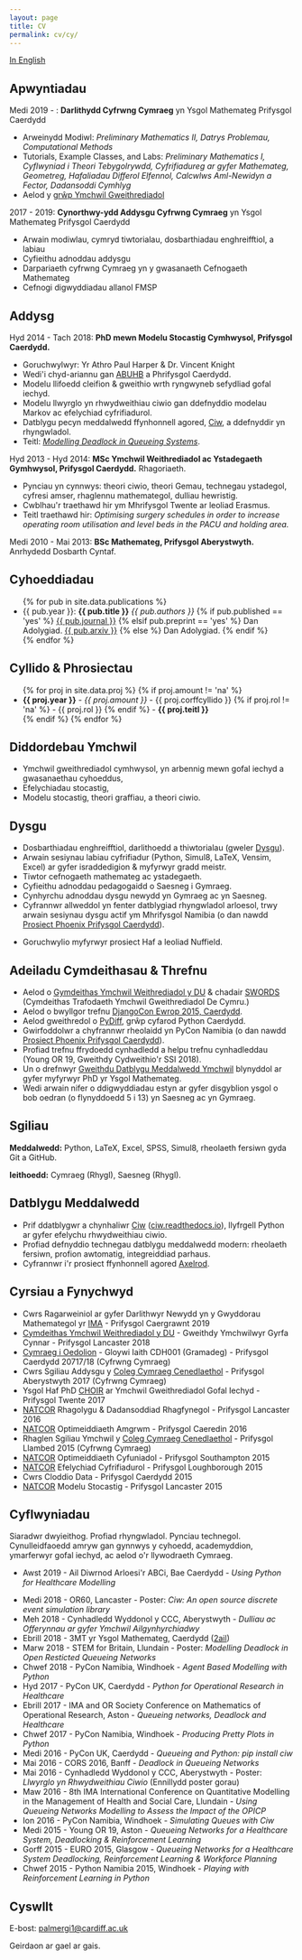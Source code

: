 ```yaml
---
layout: page
title: CV
permalink: cv/cy/
---
```


[In English](/cv/)

## Apwyntiadau

Medi 2019 - : **Darlithydd Cyfrwng Cymraeg** yn Ysgol Mathemateg Prifysgol Caerdydd

+ Arweinydd Modiwl: *Preliminary Mathematics II, Datrys Problemau, Computational Methods*
+ Tutorials, Example Classes, and Labs: *Preliminary Mathematics I, Cyflwyniad i Theori Tebygolrywdd, Cyfrifiadureg ar gyfer Mathemateg, Geometreg, Hafaliadau Differol Elfennol, Calcwlws Aml-Newidyn a Fector, Dadansoddi Cymhlyg*
+ Aelod y [grŵp Ymchwil Gweithrediadol](https://www.cardiff.ac.uk/research/explore/research-units/operational-research)

2017 - 2019: **Cynorthwy-ydd Addysgu Cyfrwng Cymraeg** yn Ysgol Mathemateg Prifysgol Caerdydd

+ Arwain modiwlau, cymryd tiwtorialau, dosbarthiadau enghreifftiol, a labiau
+ Cyfieithu adnoddau addysgu
+ Darpariaeth cyfrwng Cymraeg yn y gwasanaeth Cefnogaeth Mathemateg
+ Cefnogi digwyddiadau allanol FMSP


## Addysg

Hyd 2014 - Tach 2018: **PhD mewn Modelu Stocastig Cymhwysol, Prifysgol Caerdydd.**

* Goruchwylwyr: Yr Athro Paul Harper & Dr. Vincent Knight
* Wedi'i chyd-ariannu gan [ABUHB](http://www.wales.nhs.uk/sitesplus/866/home) a Phrifysgol Caerdydd.
* Modelu llifoedd cleifion & gweithio wrth ryngwyneb sefydliad gofal iechyd.
* Modelu llwyrglo yn rhwydweithiau ciwio gan ddefnyddio modelau Markov ac efelychiad cyfrifiadurol.
* Datblygu pecyn meddalwedd ffynhonnell agored, [Ciw](http://ciw.readthedocs.io/), a ddefnyddir yn rhyngwladol.
* Teitl: [*Modelling Deadlock in Queueing Systems*](http://orca.cf.ac.uk/117490/).


Hyd 2013 - Hyd 2014: **MSc Ymchwil Weithrediadol ac Ystadegaeth Gymhwysol, Prifysgol Caerdydd.** Rhagoriaeth.

* Pynciau yn cynnwys: theori ciwio, theori Gemau, technegau ystadegol, cyfresi amser, rhaglennu mathemategol, dulliau hewristig.
* Cwblhau'r traethawd hir ym Mhrifysgol Twente ar leoliad Erasmus.
* Teitl traethawd hir: *Optimising surgery schedules in order to increase operating room utilisation and level beds in the PACU and holding area.*

Medi 2010 - Mai 2013: **BSc Mathemateg, Prifysgol Aberystwyth.** Anrhydedd Dosbarth Cyntaf.



## Cyhoeddiadau
<ul>
{% for pub in site.data.publications %}
  <li>{{ pub.year }}: <b>{{ pub.title }}</b> <i>{{ pub.authors }}</i> 
  	{% if pub.published == 'yes' %}
  	  <a class="page-link" href="{{ pub.link }}">{{ pub.journal }}</a>
  	{% elsif pub.preprint == 'yes' %}
  	  Dan Adolygiad. <a class="page-link" href="{{ pub.link }}">{{ pub.arxiv }}</a>
  	{% else %}
  	  Dan Adolygiad.
  	{% endif %}
  </li>
{% endfor %}
</ul>


## Cyllido & Phrosiectau

<ul>
{% for proj in site.data.proj %}
  {% if proj.amount != 'na' %}
  <li>
  <b>{{ proj.year }}</b> - <i>{{ proj.amount }}</i> - {{ proj.corffcyllido }}
  {% if proj.rol != 'na' %}
  - {{ proj.rol }}
  {% endif %}
  - <b>{{ proj.teitl }}</b>
  </li>
  {% endif %}
{% endfor %}
</ul>



## Diddordebau Ymchwil

+ Ymchwil gweithrediadol cymhwysol, yn arbennig mewn gofal iechyd a gwasanaethau cyhoeddus,
+ Efelychiadau stocastig,
+ Modelu stocastig, theori graffiau, a theori ciwio.


## Dysgu

* Dosbarthiadau enghreifftiol, darlithoedd a thiwtorialau (gweler [Dysgu](/teaching/)).
* Arwain sesiynau labiau cyfrifiadur (Python, Simul8, LaTeX, Vensim, Excel) ar gyfer israddedigion & myfyrwyr gradd meistr.
* Tiwtor cefnogaeth mathemateg ac ystadegaeth.
* Cyfieithu adnoddau pedagogaidd o Saesneg i Gymraeg.
* Cynhyrchu adnoddau dysgu newydd yn Gymraeg ac yn Saesneg.
* Cyfrannwr allweddol yn fenter datblygiad rhyngwladol arloesol, trwy arwain sesiynau dysgu actif ym Mhrifysgol Namibia (o dan nawdd [Prosiect Phoenix Prifysgol Caerdydd](http://www.cardiff.ac.uk/about/our-profile/our-values/engagement/transforming-communities/the-phoenix-project)).
+ Goruchwylio myfyrwyr prosiect Haf a leoliad Nuffield.



## Adeiladu Cymdeithasau & Threfnu

* Aelod o [Gymdeithas Ymchwil Weithrediadol y DU](https://www.theorsociety.com) & chadair [SWORDS](http://www.theorsociety.com/Pages/Regional/swords.aspx) (Cymdeithas Trafodaeth Ymchwil Gweithrediadol De Cymru.)
* Aelod o bwyllgor trefnu [DjangoCon Ewrop 2015, Caerdydd](http://2015.djangocon.eu/).
* Aelod gweithredol o [PyDiff](http://www.pydiff.wales/), grŵp cyfarod Python Caerdydd.
* Gwirfoddolwr a chyfrannwr rheolaidd yn PyCon Namibia (o dan nawdd [Prosiect Phoenix Prifysgol Caerdydd](http://www.cardiff.ac.uk/about/our-profile/our-values/engagement/transforming-communities/the-phoenix-project)).
* Profiad trefnu ffrydoedd cynhadledd a helpu trefnu cynhadleddau (Young OR 19, Gweithdy Cydweithio'r SSI 2018).
* Un o drefnwyr [Gweithdu Datblygu Meddalwedd Ymchwil](https://vknight.org/rsd/) blynyddol ar gyfer myfyrwyr PhD yr Ysgol Mathemateg.
* Wedi arwain nifer o ddigwyddiadau estyn ar gyfer disgyblion ysgol o bob oedran (o flynyddoedd 5 i 13) yn Saesneg ac yn Gymraeg.


## Sgiliau

**Meddalwedd:**  Python, LaTeX, Excel, SPSS, Simul8, rheolaeth fersiwn gyda Git a GitHub.

**Ieithoedd:** Cymraeg (Rhygl), Saesneg (Rhygl).



## Datblygu Meddalwedd

* Prif ddatblygwr a chynhaliwr [Ciw](https://github.com/CiwPython/Ciw) ([ciw.readthedocs.io](http://ciw.readthedocs.io/)), llyfrgell Python ar gyfer efelychu rhwydweithiau ciwio.
* Profiad defnyddio technegau datblygu meddalwedd modern: rheolaeth fersiwn, profion awtomatig, integreiddiad parhaus.
* Cyfrannwr i'r prosiect ffynhonnell agored [Axelrod](https://github.com/Axelrod-Python/Axelrod).


## Cyrsiau a Fynychwyd

* Cwrs Ragarweiniol ar gyfer Darlithwyr Newydd yn y Gwyddorau Mathemategol yr [IMA](https://ima.org.uk/11361/induction-course-for-new-lecturers-in-the-mathematical-sciences-2019/) - Prifysgol Caergrawnt 2019
* [Cymdeithas Ymchwil Weithrediadol y DU](http://www.theorsociety.com/) - Gweithdy Ymchwilwyr Gyrfa Cynnar - Prifysgol Lancaster 2018
* [Cymraeg i Oedolion](https://welshforadults.cardiff.ac.uk/cy) - Gloywi Iaith CDH001 (Gramadeg) - Prifysgol Caerdydd 20717/18 (Cyfrwng Cymraeg)
* Cwrs Sgiliau Addysgu y [Coleg Cymraeg Cenedlaethol](http://www.colegcymraeg.ac.uk/cy/) - Prifysgol Aberystwyth 2017 (Cyfrwng Cymraeg)
* Ysgol Haf PhD [CHOIR](https://www.utwente.nl/en/choir/) ar Ymchwil Gweithrediadol Gofal Iechyd - Prifysgol Twente 2017
* [NATCOR](http://www.natcor.ac.uk) Rhagolygu & Dadansoddiad Rhagfynegol - Prifysgol Lancaster 2016
* [NATCOR](http://www.natcor.ac.uk) Optimeiddiaeth Amgrwm - Prifysgol Caeredin 2016
* Rhaglen Sgiliau Ymchwil y [Coleg Cymraeg Cenedlaethol](http://www.colegcymraeg.ac.uk/cy/) - Prifysgol Llambed 2015 (Cyfrwng Cymraeg)
* [NATCOR](http://www.natcor.ac.uk) Optimeiddiaeth Cyfuniadol - Prifysgol Southampton 2015
* [NATCOR](http://www.natcor.ac.uk) Efelychiad Cyfrifiadurol - Prifysgol Loughborough 2015
* Cwrs Cloddio Data - Prifysgol Caerdydd 2015
* [NATCOR](http://www.natcor.ac.uk) Modelu Stocastig - Prifysgol Lancaster 2015



## Cyflwyniadau

Siaradwr dwyieithog. Profiad rhyngwladol. Pynciau technegol.
Cynulleidfaoedd amryw gan gynnwys y cyhoedd, academyddion, ymarferwyr gofal iechyd, ac aelod o'r llywodraeth Cymraeg.

+ Awst 2019 - Ail Diwrnod Arloesi'r ABCi, Bae Caerdydd - *Using Python for Healthcare Modelling*
* Medi 2018 - OR60, Lancaster - Poster: *Ciw: An open source discrete event simulation library*
* Meh 2018 - Cynhadledd Wyddonol y CCC, Aberystwyth - *Dulliau ac Offerynnau ar gyfer Ymchwil Ailgynhyrchiadwy*
* Ebrill 2018 - 3MT yr Ysgol Mathemateg, Caerdydd ([2ail](https://siamukie.wordpress.com/2018/05/01/cardiff-siam-ima-three-minute-thesis-competition/))
* Marw 2018 - STEM for Britain, Llundain - Poster: *Modelling Deadlock in Open Resticted Queueing Networks*
* Chwef 2018 - PyCon Namibia, Windhoek - *Agent Based Modelling with Python*
* Hyd 2017 - PyCon UK, Caerdydd - *Python for Operational Research in Healthcare*
* Ebrill 2017 - IMA and OR Society Conference on Mathematics of Operational Research, Aston - *Queueing networks, Deadlock and Healthcare*
* Chwef 2017 - PyCon Namibia, Windhoek - *Producing Pretty Plots in Python*
* Medi 2016 - PyCon UK, Caerdydd - *Queueing and Python: pip install ciw*
* Mai 2016 - CORS 2016, Banff - *Deadlock in Queueing Networks*
* Mai 2016 - Cynhadledd Wyddonol y CCC, Aberystwyth - Poster: *Llwyrglo yn Rhwydweithiau Ciwio* (Ennillydd poster gorau)
* Maw 2016 - 8th IMA International Conference on Quantitative Modelling in the Management of Health and Social Care, Llundain - *Using Queueing Networks Modelling to Assess the Impact of the OPICP*
* Ion 2016 - PyCon Namibia, Windhoek - *Simulating Queues with Ciw*
* Medi 2015 - Young OR 19, Aston - *Queueing Networks for a Healthcare System, Deadlocking & Reinforcement Learning*
* Gorff 2015 - EURO 2015, Glasgow - *Queueing Networks for a Healthcare System Deadlocking, Reinforcement Learning & Workforce Planning*
* Chwef 2015 - Python Namibia 2015, Windhoek - *Playing with Reinforcement Learning in Python*



## Cyswllt

E-bost: palmergi1@cardiff.ac.uk

Geirdaon ar gael ar gais.